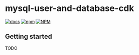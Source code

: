 # mysql-user-and-database-cdk

[![docs](https://img.shields.io/badge/docs-!-brightgreen)](https://isotoma.github.io/mysql-user-and-database-cdk/) [![npm](https://img.shields.io/npm/v/mysql-user-and-database-cdk)](https://www.npmjs.com/package/mysql-user-and-database-cdk) [![NPM](https://img.shields.io/npm/l/mysql-user-and-database-cdk)](./LICENSE)

## Getting started

TODO

